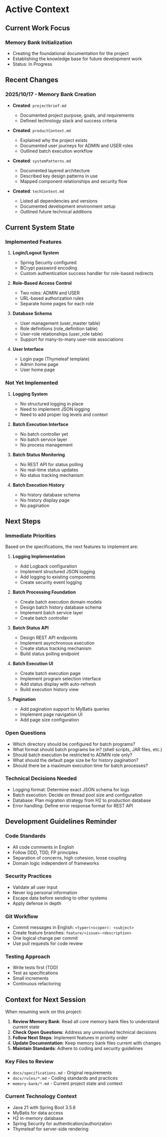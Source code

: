 # Active Context

## Current Work Focus

### Memory Bank Initialization
- Creating the foundational documentation for the project
- Establishing the knowledge base for future development work
- Status: In Progress

## Recent Changes

### 2025/10/17 - Memory Bank Creation
- **Created**: `projectbrief.md`
  - Documented project purpose, goals, and requirements
  - Defined technology stack and success criteria
  
- **Created**: `productContext.md`
  - Explained why the project exists
  - Documented user journeys for ADMIN and USER roles
  - Outlined batch execution workflow
  
- **Created**: `systemPatterns.md`
  - Documented layered architecture
  - Described key design patterns in use
  - Mapped component relationships and security flow
  
- **Created**: `techContext.md`
  - Listed all dependencies and versions
  - Documented development environment setup
  - Outlined future technical additions

## Current System State

### Implemented Features
1. **Login/Logout System**
   - Spring Security configured
   - BCrypt password encoding
   - Custom authentication success handler for role-based redirects

2. **Role-Based Access Control**
   - Two roles: ADMIN and USER
   - URL-based authorization rules
   - Separate home pages for each role

3. **Database Schema**
   - User management (user_master table)
   - Role definitions (role_definition table)
   - User-role relationships (user_role table)
   - Support for many-to-many user-role associations

4. **User Interface**
   - Login page (Thymeleaf template)
   - Admin home page
   - User home page

### Not Yet Implemented
1. **Logging System**
   - No structured logging in place
   - Need to implement JSON logging
   - Need to add proper log levels and context

2. **Batch Execution Interface**
   - No batch controller yet
   - No batch service layer
   - No process management

3. **Batch Status Monitoring**
   - No REST API for status polling
   - No real-time status updates
   - No status tracking mechanism

4. **Batch Execution History**
   - No history database schema
   - No history display page
   - No pagination

## Next Steps

### Immediate Priorities
Based on the specifications, the next features to implement are:

1. **Logging Implementation**
   - Add Logback configuration
   - Implement structured JSON logging
   - Add logging to existing components
   - Create security event logging

2. **Batch Processing Foundation**
   - Create batch execution domain models
   - Design batch history database schema
   - Implement batch service layer
   - Create batch controller

3. **Batch Status API**
   - Design REST API endpoints
   - Implement asynchronous execution
   - Create status tracking mechanism
   - Build status polling endpoint

4. **Batch Execution UI**
   - Create batch execution page
   - Implement program selection interface
   - Add status display with auto-refresh
   - Build execution history view

5. **Pagination**
   - Add pagination support to MyBatis queries
   - Implement page navigation UI
   - Add page size configuration

### Open Questions
- Which directory should be configured for batch programs?
- What format should batch programs be in? (shell scripts, JAR files, etc.)
- Should batch execution be restricted to ADMIN role only?
- What should the default page size be for history pagination?
- Should there be a maximum execution time for batch processes?

### Technical Decisions Needed
- Logging format: Determine exact JSON schema for logs
- Batch execution: Decide on thread pool size and configuration
- Database: Plan migration strategy from H2 to production database
- Error handling: Define error response format for REST API

## Development Guidelines Reminder

### Code Standards
- All code comments in English
- Follow DDD, TDD, FP principles
- Separation of concerns, high cohesion, loose coupling
- Domain logic independent of frameworks

### Security Practices
- Validate all user input
- Never log personal information
- Escape data before sending to other systems
- Apply defense in depth

### Git Workflow
- Commit messages in English: `<type>(<scope>): <subject>`
- Create feature branches: `feature/<issue>-<description>`
- One logical change per commit
- Use pull requests for code review

### Testing Approach
- Write tests first (TDD)
- Test as specifications
- Small increments
- Continuous refactoring

## Context for Next Session

When resuming work on this project:

1. **Review Memory Bank**: Read all core memory bank files to understand current state
2. **Check Open Questions**: Address any unresolved technical decisions
3. **Follow Next Steps**: Implement features in priority order
4. **Update Documentation**: Keep memory bank files current with changes
5. **Maintain Standards**: Adhere to coding and security guidelines

### Key Files to Review
- `docs/specifications.md` - Original requirements
- `docs/rules/*.md` - Coding standards and practices
- `memory-bank/*.md` - Current project state and context

### Current Technology Context
- Java 21 with Spring Boot 3.5.6
- MyBatis for data access
- H2 in-memory database
- Spring Security for authentication/authorization
- Thymeleaf for server-side rendering
